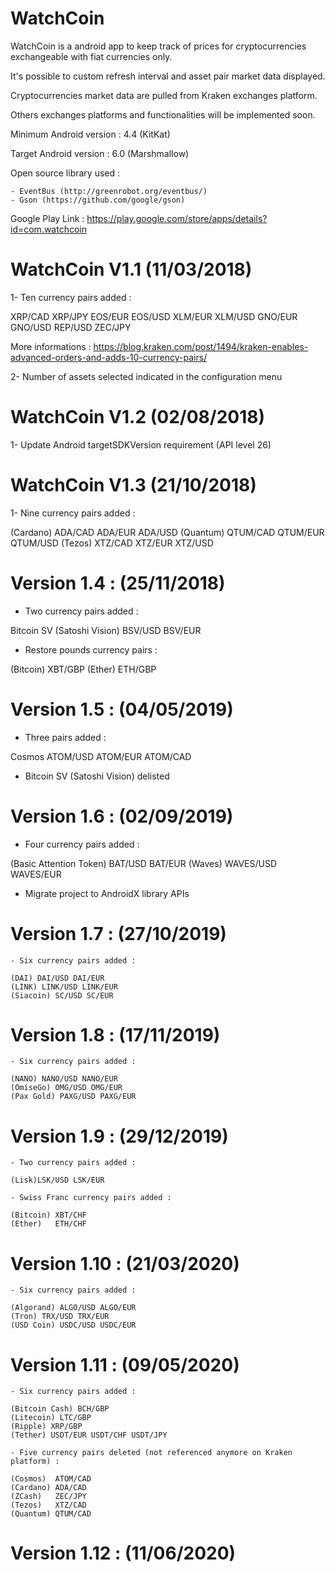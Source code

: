 # WatchCoin
WatchCoin is a android app to keep track of prices for cryptocurrencies exchangeable with fiat currencies only.

It's possible to custom refresh interval and asset pair market data displayed.

Cryptocurrencies market data are pulled from Kraken exchanges platform.

Others exchanges platforms and functionalities will be implemented soon.

Minimum Android version : 4.4 (KitKat)

Target Android version : 6.0 (Marshmallow)

Open source library used :

	- EventBus (http://greenrobot.org/eventbus/)
	- Gson (https://github.com/google/gson)

Google Play Link : https://play.google.com/store/apps/details?id=com.watchcoin


# WatchCoin V1.1 (11/03/2018)

1- Ten currency pairs added :

XRP/CAD
XRP/JPY
EOS/EUR
EOS/USD
XLM/EUR
XLM/USD
GNO/EUR
GNO/USD
REP/USD
ZEC/JPY

More informations : https://blog.kraken.com/post/1494/kraken-enables-advanced-orders-and-adds-10-currency-pairs/

2- Number of assets selected indicated in the configuration menu


# WatchCoin V1.2 (02/08/2018)

1- Update Android targetSDKVersion requirement (API level 26)


# WatchCoin V1.3 (21/10/2018)
1- Nine currency pairs added : 
	
(Cardano) ADA/CAD ADA/EUR ADA/USD 
(Quantum) QTUM/CAD QTUM/EUR QTUM/USD 
(Tezos) XTZ/CAD XTZ/EUR XTZ/USD

# Version 1.4 : (25/11/2018)

- Two currency pairs added : 	
	
Bitcoin SV (Satoshi Vision) BSV/USD BSV/EUR

- Restore pounds currency pairs :
	
(Bitcoin) XBT/GBP
(Ether)   ETH/GBP

# Version 1.5 : (04/05/2019)

- Three pairs added :
	
Cosmos ATOM/USD ATOM/EUR ATOM/CAD
	
- Bitcoin SV (Satoshi Vision) delisted


# Version 1.6 : (02/09/2019)

 - Four currency pairs added :

(Basic Attention Token) BAT/USD BAT/EUR
(Waves) WAVES/USD WAVES/EUR

- Migrate project to AndroidX library APIs


# Version 1.7 : (27/10/2019)

	- Six currency pairs added :
	
	(DAI) DAI/USD DAI/EUR
	(LINK) LINK/USD LINK/EUR
	(Siacoin) SC/USD SC/EUR
	
	
# Version 1.8 : (17/11/2019)

	- Six currency pairs added :
	
	(NANO) NANO/USD NANO/EUR
	(OmiseGo) OMG/USD OMG/EUR
	(Pax Gold) PAXG/USD PAXG/EUR

# Version 1.9 : (29/12/2019)	
	
	- Two currency pairs added : 	
	
	(Lisk)LSK/USD LSK/EUR
	
	- Swiss Franc currency pairs added :
	
	(Bitcoin) XBT/CHF
	(Ether)   ETH/CHF

# Version 1.10 : (21/03/2020)

	- Six currency pairs added :
	
	(Algorand) ALGO/USD ALGO/EUR
	(Tron) TRX/USD TRX/EUR
	(USD Coin) USDC/USD USDC/EUR

# Version 1.11 : (09/05/2020)

	- Six currency pairs added :
	
	(Bitcoin Cash) BCH/GBP
	(Litecoin) LTC/GBP
	(Ripple) XRP/GBP
	(Tether) USDT/EUR USDT/CHF USDT/JPY
	
	- Five currency pairs deleted (not referenced anymore on Kraken platform) :
	
	(Cosmos)  ATOM/CAD
	(Cardano) ADA/CAD
	(ZCash)   ZEC/JPY
	(Tezos)   XTZ/CAD
	(Quantum) QTUM/CAD

# Version 1.12 : (11/06/2020)
